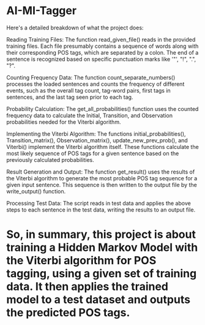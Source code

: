 # AI-MI-Tagger

Here's a detailed breakdown of what the project does:

Reading Training Files: The function read_given_file() reads in the provided training files. Each file presumably contains a sequence of words along with their corresponding POS tags, which are separated by a colon. The end of a sentence is recognized based on specific punctuation marks like '"', "!", ".", "?".

Counting Frequency Data: The function count_separate_numbers() processes the loaded sentences and counts the frequency of different events, such as the overall tag count, tag-word pairs, first tags in sentences, and the last tag seen prior to each tag.

Probability Calculation: The get_all_probabilities() function uses the counted frequency data to calculate the Initial, Transition, and Observation probabilities needed for the Viterbi algorithm.

Implementing the Viterbi Algorithm: The functions initial_probabilities(), Transition_matrix(), Observation_matrix(), update_new_prev_prob(), and Viterbi() implement the Viterbi algorithm itself. These functions calculate the most likely sequence of POS tags for a given sentence based on the previously calculated probabilities.

Result Generation and Output: The function get_result() uses the results of the Viterbi algorithm to generate the most probable POS tag sequence for a given input sentence. This sequence is then written to the output file by the write_output() function.

Processing Test Data: The script reads in test data and applies the above steps to each sentence in the test data, writing the results to an output file.

# So, in summary, this project is about training a Hidden Markov Model with the Viterbi algorithm for POS tagging, using a given set of training data. It then applies the trained model to a test dataset and outputs the predicted POS tags.

